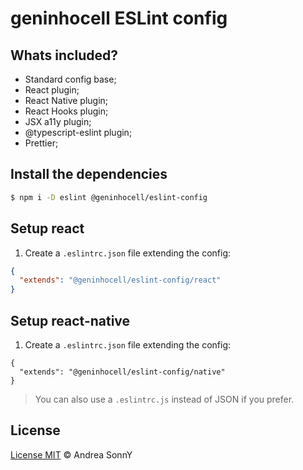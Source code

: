 # geninhocell ESLint config

## Whats included?

- Standard config base;
- React plugin;
- React Native plugin;
- React Hooks plugin;
- JSX a11y plugin;
- @typescript-eslint plugin;
- Prettier;

## Install the dependencies

```sh
$ npm i -D eslint @geninhocell/eslint-config
```

## Setup react

1. Create a `.eslintrc.json` file extending the config:
```json
{
  "extends": "@geninhocell/eslint-config/react"
}
```

## Setup react-native

1. Create a `.eslintrc.json` file extending the config:
```
{
  "extends": "@geninhocell/eslint-config/native"
}
```

> You can also use a `.eslintrc.js` instead of JSON if you prefer.

## License

[License MIT](https://andreasonny.mit-license.org/2019) © Andrea SonnY
